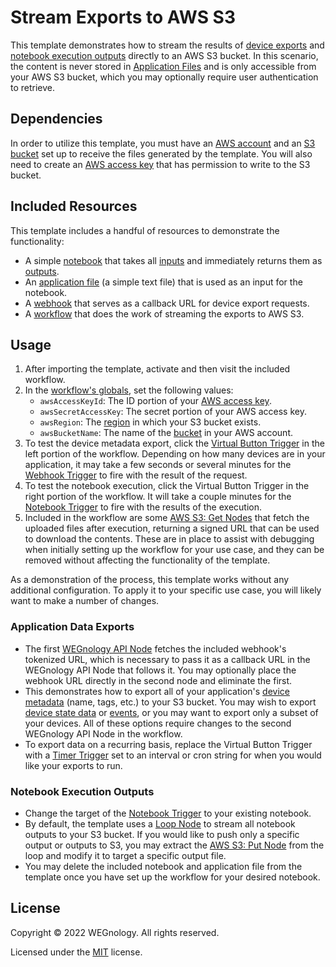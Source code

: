 # Stream Exports to AWS S3

This template demonstrates how to stream the results of [device exports](https://docs.app.wnology.io/devices/overview/#exporting-devices) and [notebook execution outputs](https://docs.app.wnology.io/notebooks/outputs/) directly to an AWS S3 bucket. In this scenario, the content is never stored in [Application Files](https://docs.app.wnology.io/applications/files/) and is only accessible from your AWS S3 bucket, which you may optionally require user authentication to retrieve.

## Dependencies

In order to utilize this template, you must have an [AWS account](https://aws.amazon.com/) and an [S3 bucket](https://aws.amazon.com/s3/) set up to receive the files generated by the template. You will also need to create an [AWS access key](https://docs.aws.amazon.com/IAM/latest/UserGuide/id_credentials_access-keys.html) that has permission to write to the S3 bucket.

## Included Resources

This template includes a handful of resources to demonstrate the functionality:

- A simple [notebook](https://docs.app.wnology.io/notebooks/overview/) that takes all [inputs](https://docs.app.wnology.io/notebooks/overview/#inputs) and immediately returns them as [outputs](https://docs.app.wnology.io/notebooks/overview/#output).
- An [application file](https://docs.app.wnology.io/applications/files/) (a simple text file) that is used as an input for the notebook.
- A [webhook](https://docs.app.wnology.io/applications/webhooks/) that serves as a callback URL for device export requests.
- A [workflow](https://docs.app.wnology.io/applications/webhooks/) that does the work of streaming the exports to AWS S3.

## Usage

1. After importing the template, activate and then visit the included workflow.
2. In the [workflow's globals](https://docs.app.wnology.io/workflows/overview/#workflow-globals), set the following values:
   - `awsAccessKeyId`: The ID portion of your [AWS access key](https://docs.aws.amazon.com/IAM/latest/UserGuide/id_credentials_access-keys.html).
   - `awsSecretAccessKey`: The secret portion of your AWS access key. 
   - `awsRegion`: The [region](https://aws.amazon.com/about-aws/global-infrastructure/regions_az/) in which your S3 bucket exists.
   - `awsBucketName`: The name of the [bucket](https://docs.aws.amazon.com/AmazonS3/latest/userguide/UsingBucket.html) in your AWS account.
3. To test the device metadata export, click the [Virtual Button Trigger](https://docs.app.wnology.io/workflows/triggers/virtual-button/) in the left portion of the workflow. Depending on how many devices are in your application, it may take a few seconds or several minutes for the [Webhook Trigger](https://docs.app.wnology.io/workflows/triggers/webhook/) to fire with the result of the request.
4. To test the notebook execution, click the Virtual Button Trigger in the right portion of the workflow. It will take a couple minutes for the [Notebook Trigger](https://docs.app.wnology.io/workflows/triggers/notebook/) to fire with the results of the execution.
5. Included in the workflow are some [AWS S3: Get Nodes](https://docs.app.wnology.io/workflows/data/aws-s3-get/) that fetch the uploaded files after execution, returning a signed URL that can be used to download the contents. These are in place to assist with debugging when initially setting up the workflow for your use case, and they can be removed without affecting the functionality of the template.

As a demonstration of the process, this template works without any additional configuration. To apply it to your specific use case, you will likely want to make a number of changes.

### Application Data Exports

- The first [WEGnology API Node](https://docs.app.wnology.io/workflows/data/losant-api/) fetches the included webhook's tokenized URL, which is necessary to pass it as a callback URL in the WEGnology API Node that follows it. You may optionally place the webhook URL directly in the second node and eliminate the first.
- This demonstrates how to export all of your application's [device metadata](https://docs.app.wnology.io/rest-api/devices/#export) (name, tags, etc.) to your S3 bucket. You may wish to export [device state data](https://docs.app.wnology.io/rest-api/data/#export) or [events](https://docs.app.wnology.io/rest-api/events/#export), or you may want to export only a subset of your devices. All of these options require changes to the second WEGnology API Node in the workflow.
- To export data on a recurring basis, replace the Virtual Button Trigger with a [Timer Trigger](https://docs.app.wnology.io/workflows/triggers/timer/) set to an interval or cron string for when you would like your exports to run.

### Notebook Execution Outputs

- Change the target of the [Notebook Trigger](https://docs.app.wnology.io/workflows/triggers/notebook/) to your existing notebook.
- By default, the template uses a [Loop Node](https://docs.app.wnology.io/workflows/logic/loop/) to stream all notebook outputs to your S3 bucket. If you would like to push only a specific output or outputs to S3, you may extract the [AWS S3: Put Node](https://docs.app.wnology.io/workflows/data/aws-s3-put/) from the loop and modify it to target a specific output file.
- You may delete the included notebook and application file from the template once you have set up the workflow for your desired notebook.

## License

Copyright &copy; 2022 WEGnology. All rights reserved.

Licensed under the [MIT](https://github.com/WEGnology/wegnology-templates/blob/master/LICENSE.txt) license.